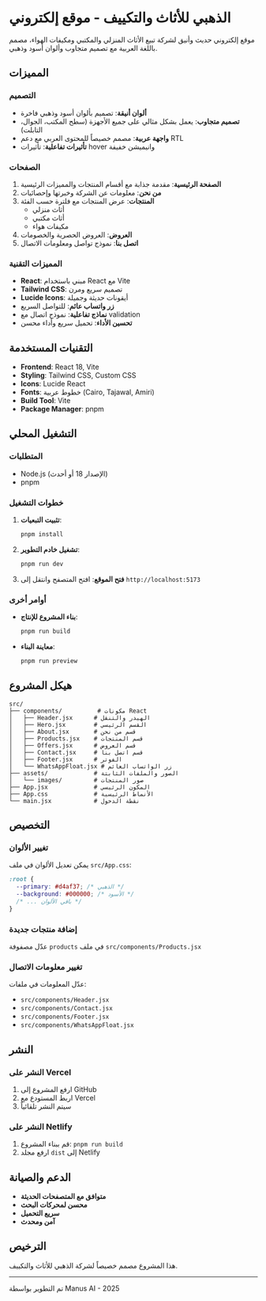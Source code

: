 # الذهبي للأثاث والتكييف - موقع إلكتروني

موقع إلكتروني حديث وأنيق لشركة تبيع الأثاث المنزلي والمكتبي ومكيفات الهواء، مصمم باللغة العربية مع تصميم متجاوب وألوان أسود وذهبي.

## المميزات

### التصميم
- **ألوان أنيقة**: تصميم بألوان أسود وذهبي فاخرة
- **تصميم متجاوب**: يعمل بشكل مثالي على جميع الأجهزة (سطح المكتب، الجوال، التابلت)
- **واجهة عربية**: مصمم خصيصاً للمحتوى العربي مع دعم RTL
- **تأثيرات تفاعلية**: تأثيرات hover وانيميشن خفيفة

### الصفحات
1. **الصفحة الرئيسية**: مقدمة جذابة مع أقسام المنتجات والمميزات الرئيسية
2. **من نحن**: معلومات عن الشركة وخبرتها وإحصائيات
3. **المنتجات**: عرض المنتجات مع فلترة حسب الفئة
   - أثاث منزلي
   - أثاث مكتبي  
   - مكيفات هواء
4. **العروض**: العروض الحصرية والخصومات
5. **اتصل بنا**: نموذج تواصل ومعلومات الاتصال

### المميزات التقنية
- **React**: مبني باستخدام React مع Vite
- **Tailwind CSS**: تصميم سريع ومرن
- **Lucide Icons**: أيقونات حديثة وجميلة
- **زر واتساب عائم**: للتواصل السريع
- **نماذج تفاعلية**: نموذج اتصال مع validation
- **تحسين الأداء**: تحميل سريع وأداء محسن

## التقنيات المستخدمة

- **Frontend**: React 18, Vite
- **Styling**: Tailwind CSS, Custom CSS
- **Icons**: Lucide React
- **Fonts**: خطوط عربية (Cairo, Tajawal, Amiri)
- **Build Tool**: Vite
- **Package Manager**: pnpm

## التشغيل المحلي

### المتطلبات
- Node.js (الإصدار 18 أو أحدث)
- pnpm

### خطوات التشغيل

1. **تثبيت التبعيات**:
   ```bash
   pnpm install
   ```

2. **تشغيل خادم التطوير**:
   ```bash
   pnpm run dev
   ```

3. **فتح الموقع**: 
   افتح المتصفح وانتقل إلى `http://localhost:5173`

### أوامر أخرى

- **بناء المشروع للإنتاج**:
  ```bash
  pnpm run build
  ```

- **معاينة البناء**:
  ```bash
  pnpm run preview
  ```

## هيكل المشروع

```
src/
├── components/          # مكونات React
│   ├── Header.jsx      # الهيدر والتنقل
│   ├── Hero.jsx        # القسم الرئيسي
│   ├── About.jsx       # قسم من نحن
│   ├── Products.jsx    # قسم المنتجات
│   ├── Offers.jsx      # قسم العروض
│   ├── Contact.jsx     # قسم اتصل بنا
│   ├── Footer.jsx      # الفوتر
│   └── WhatsAppFloat.jsx # زر الواتساب العائم
├── assets/             # الصور والملفات الثابتة
│   └── images/         # صور المنتجات
├── App.jsx             # المكون الرئيسي
├── App.css             # الأنماط الرئيسية
└── main.jsx            # نقطة الدخول
```

## التخصيص

### تغيير الألوان
يمكن تعديل الألوان في ملف `src/App.css`:

```css
:root {
  --primary: #d4af37; /* الذهبي */
  --background: #000000; /* الأسود */
  /* ... باقي الألوان */
}
```

### إضافة منتجات جديدة
عدّل مصفوفة `products` في ملف `src/components/Products.jsx`

### تغيير معلومات الاتصال
عدّل المعلومات في ملفات:
- `src/components/Header.jsx`
- `src/components/Contact.jsx`
- `src/components/Footer.jsx`
- `src/components/WhatsAppFloat.jsx`

## النشر

### النشر على Vercel
1. ارفع المشروع إلى GitHub
2. اربط المستودع مع Vercel
3. سيتم النشر تلقائياً

### النشر على Netlify
1. قم ببناء المشروع: `pnpm run build`
2. ارفع مجلد `dist` إلى Netlify

## الدعم والصيانة

- **متوافق مع المتصفحات الحديثة**
- **محسن لمحركات البحث**
- **سريع التحميل**
- **آمن ومحدث**

## الترخيص

هذا المشروع مصمم خصيصاً لشركة الذهبي للأثاث والتكييف.

---

تم التطوير بواسطة Manus AI - 2025

